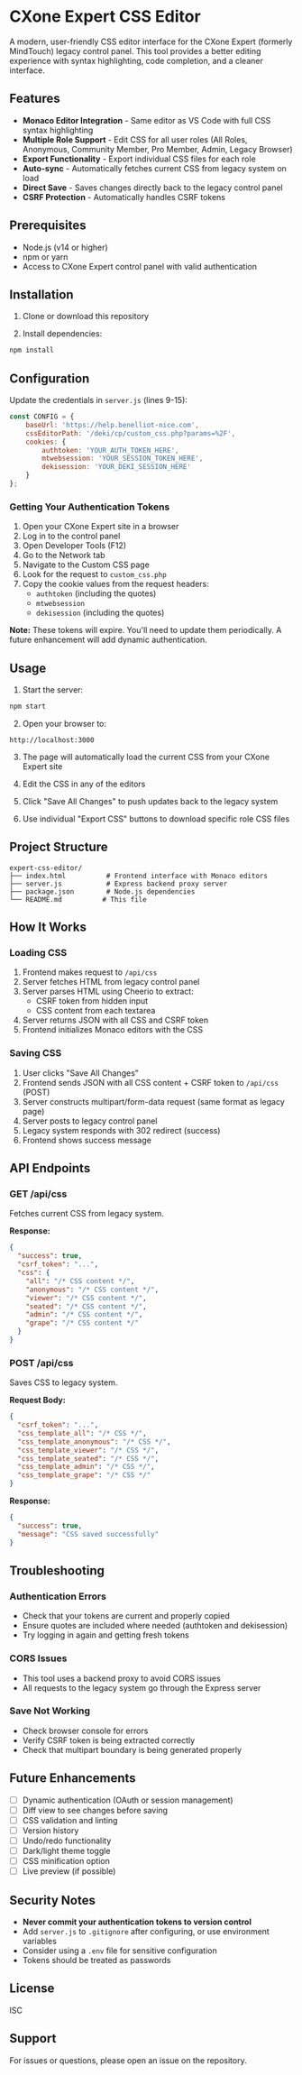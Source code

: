 # CXone Expert CSS Editor

A modern, user-friendly CSS editor interface for the CXone Expert (formerly MindTouch) legacy control panel. This tool provides a better editing experience with syntax highlighting, code completion, and a cleaner interface.

## Features

- **Monaco Editor Integration** - Same editor as VS Code with full CSS syntax highlighting
- **Multiple Role Support** - Edit CSS for all user roles (All Roles, Anonymous, Community Member, Pro Member, Admin, Legacy Browser)
- **Export Functionality** - Export individual CSS files for each role
- **Auto-sync** - Automatically fetches current CSS from legacy system on load
- **Direct Save** - Saves changes directly back to the legacy control panel
- **CSRF Protection** - Automatically handles CSRF tokens

## Prerequisites

- Node.js (v14 or higher)
- npm or yarn
- Access to CXone Expert control panel with valid authentication

## Installation

1. Clone or download this repository

2. Install dependencies:
```bash
npm install
```

## Configuration

Update the credentials in `server.js` (lines 9-15):

```javascript
const CONFIG = {
    baseUrl: 'https://help.benelliot-nice.com',
    cssEditorPath: '/deki/cp/custom_css.php?params=%2F',
    cookies: {
        authtoken: 'YOUR_AUTH_TOKEN_HERE',
        mtwebsession: 'YOUR_SESSION_TOKEN_HERE',
        dekisession: 'YOUR_DEKI_SESSION_HERE'
    }
};
```

### Getting Your Authentication Tokens

1. Open your CXone Expert site in a browser
2. Log in to the control panel
3. Open Developer Tools (F12)
4. Go to the Network tab
5. Navigate to the Custom CSS page
6. Look for the request to `custom_css.php`
7. Copy the cookie values from the request headers:
   - `authtoken` (including the quotes)
   - `mtwebsession`
   - `dekisession` (including the quotes)

**Note:** These tokens will expire. You'll need to update them periodically. A future enhancement will add dynamic authentication.

## Usage

1. Start the server:
```bash
npm start
```

2. Open your browser to:
```
http://localhost:3000
```

3. The page will automatically load the current CSS from your CXone Expert site

4. Edit the CSS in any of the editors

5. Click "Save All Changes" to push updates back to the legacy system

6. Use individual "Export CSS" buttons to download specific role CSS files

## Project Structure

```
expert-css-editor/
├── index.html          # Frontend interface with Monaco editors
├── server.js           # Express backend proxy server
├── package.json        # Node.js dependencies
└── README.md          # This file
```

## How It Works

### Loading CSS

1. Frontend makes request to `/api/css`
2. Server fetches HTML from legacy control panel
3. Server parses HTML using Cheerio to extract:
   - CSRF token from hidden input
   - CSS content from each textarea
4. Server returns JSON with all CSS and CSRF token
5. Frontend initializes Monaco editors with the CSS

### Saving CSS

1. User clicks "Save All Changes"
2. Frontend sends JSON with all CSS content + CSRF token to `/api/css` (POST)
3. Server constructs multipart/form-data request (same format as legacy page)
4. Server posts to legacy control panel
5. Legacy system responds with 302 redirect (success)
6. Frontend shows success message

## API Endpoints

### GET /api/css

Fetches current CSS from legacy system.

**Response:**
```json
{
  "success": true,
  "csrf_token": "...",
  "css": {
    "all": "/* CSS content */",
    "anonymous": "/* CSS content */",
    "viewer": "/* CSS content */",
    "seated": "/* CSS content */",
    "admin": "/* CSS content */",
    "grape": "/* CSS content */"
  }
}
```

### POST /api/css

Saves CSS to legacy system.

**Request Body:**
```json
{
  "csrf_token": "...",
  "css_template_all": "/* CSS */",
  "css_template_anonymous": "/* CSS */",
  "css_template_viewer": "/* CSS */",
  "css_template_seated": "/* CSS */",
  "css_template_admin": "/* CSS */",
  "css_template_grape": "/* CSS */"
}
```

**Response:**
```json
{
  "success": true,
  "message": "CSS saved successfully"
}
```

## Troubleshooting

### Authentication Errors

- Check that your tokens are current and properly copied
- Ensure quotes are included where needed (authtoken and dekisession)
- Try logging in again and getting fresh tokens

### CORS Issues

- This tool uses a backend proxy to avoid CORS issues
- All requests to the legacy system go through the Express server

### Save Not Working

- Check browser console for errors
- Verify CSRF token is being extracted correctly
- Check that multipart boundary is being generated properly

## Future Enhancements

- [ ] Dynamic authentication (OAuth or session management)
- [ ] Diff view to see changes before saving
- [ ] CSS validation and linting
- [ ] Version history
- [ ] Undo/redo functionality
- [ ] Dark/light theme toggle
- [ ] CSS minification option
- [ ] Live preview (if possible)

## Security Notes

- **Never commit your authentication tokens to version control**
- Add `server.js` to `.gitignore` after configuring, or use environment variables
- Consider using a `.env` file for sensitive configuration
- Tokens should be treated as passwords

## License

ISC

## Support

For issues or questions, please open an issue on the repository.
